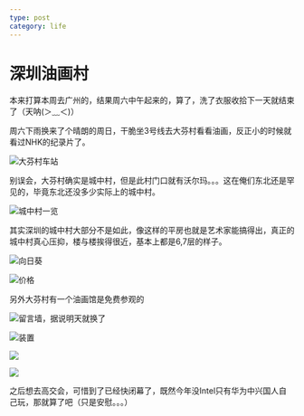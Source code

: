 ```yaml
---
type: post
category: life
---
```

# 深圳油画村

本来打算本周去广州的，结果周六中午起来的，算了，洗了衣服收拾下一天就结束了（天呐(＞﹏＜)）

周六下雨换来了个晴朗的周日，干脆坐3号线去大芬村看看油画，反正小的时候就看过NHK的纪录片了。

![大芬村车站](https://cdn.ruguoapp.com/FkVDtlzbYAH4UhMOaHsuLOzzjIDv.jpeg?imageMogr2/auto-orient/thumbnail/2000000@)

别误会，大芬村确实是城中村，但是此村门口就有沃尔玛。。。这在俺们东北还是罕见的，毕竟东北还没多少实际上的城中村。

![城中村一览](https://cdn.ruguoapp.com/Fp2p6VnaocSACFrttmiBA45Zl2cj.jpeg?imageMogr2/auto-orient/thumbnail/2000000@)

其实深圳的城中村大部分不是如此，像这样的平房也就是艺术家能搞得出，真正的城中村真心压抑，楼与楼挨得很近，基本上都是6,7层的样子。

![向日葵](https://cdn.ruguoapp.com/FgcZLXG-TLRb75li19mm7_SgwLuU.jpeg?imageMogr2/auto-orient/thumbnail/1999000@)

![价格](https://ws1.sinaimg.cn/mw690/89d0a2e1gy1fxcmn8xgn4j23401k0npg.jpg)

另外大芬村有一个油画馆是免费参观的

![留言墙，据说明天就换了](https://cdn.ruguoapp.com/FoHC1z1XD8qt1aVdeOvcVy2BGUe6.jpeg?imageMogr2/auto-orient/thumbnail/2000000@)

![装置](https://ws1.sinaimg.cn/mw690/89d0a2e1gy1fxcmmbsyxvg20gk09bx6q.gif)

![](https://ws1.sinaimg.cn/mw690/89d0a2e1gy1fxcmnsxn3nj23401k0hdv.jpg)

![](https://ws1.sinaimg.cn/mw690/89d0a2e1gy1fxcmo9gohaj21k03407wj.jpg)

之后想去高交会，可惜到了已经快闭幕了，既然今年没Intel只有华为中兴国人自己玩，那就算了吧（只是安慰。。。）